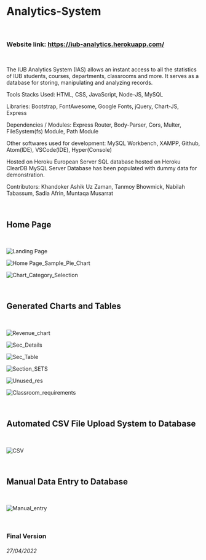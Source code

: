# Analytics-System

<br /><strong><h3>Website link: https://iub-analytics.herokuapp.com/</h3></strong><br />

The IUB Analytics System (IAS) allows an instant access to all the statistics of IUB students, courses, departments, classrooms and more.
It serves as a database for storing, manipulating and analyzing records.

Tools Stacks Used: HTML, CSS, JavaScript, Node-JS, MySQL

Libraries: Bootstrap, FontAwesome, Google Fonts, jQuery, Chart-JS, Express

Dependencies / Modules: Express Router, Body-Parser, Cors, Multer, FileSystem(fs) Module, Path Module

Other softwares used for development: MySQL Workbench, XAMPP, Github, Atom(IDE), VSCode(IDE), Hyper(Console)

Hosted on Heroku European Server
SQL database hosted on Heroku ClearDB MySQL Server
Database has been populated with dummy data for demonstration.

Contributors: Khandoker Ashik Uz Zaman, Tanmoy Bhowmick, Nabilah Tabassum, Sadia Afrin, Muntaqa Musarrat


<br /><h2>Home Page</h2><br />


![Landing Page](/public/screenshots/1.png?raw=true "Landing Page")

![Home Page_Sample_Pie_Chart](/public/screenshots/2.png?raw=true "Sample Pie Chart")

![Chart_Category_Selection](/public/screenshots/3.png?raw=true "Chart Categories")


<br /><h2>Generated Charts and Tables</h2><br />


![Revenue_chart](/public/screenshots/4.png?raw=true "Revenue Chart")

![Sec_Details](/public/screenshots/5.png?raw=true "Section Details Chart")

![Sec_Table](/public/screenshots/6.png?raw=true "Section Details Table")

![Section_SETS](/public/screenshots/7.png?raw=true "Section Analysis for SETS")

![Unused_res](/public/screenshots/8.png?raw=true "Unused Resources Analysis")

![Classroom_requirements](/public/screenshots/9.png?raw=true "Analysis of Classroom Requirements")


<br /><h2>Automated CSV File Upload System to Database</h2><br />


![CSV](/public/screenshots/10.png?raw=true "Automated CSV Upload")


<br /><h2>Manual Data Entry to Database</h2><br />


![Manual_entry](/public/screenshots/11.png?raw=true "Manual Data Entry To Database")

<br /><h3>Final Version</h3>
<h6>27/04/2022</h6>
